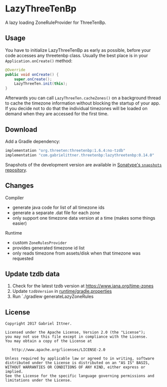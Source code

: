 # LazyThreeTenBp

A lazy loading ZoneRuleProvider for ThreeTenBp.

## Usage

You have to initialize LazyThreeTenBp as early as possible, before your code accesses any threetenbp
class. Usually the best place is in your `Application.onCreate()` method:

```java
@Override
public void onCreate() {
    super.onCreate();
    LazyThreeTen.init(this);
}
```

Afterwards you can call `LazyThreeTen.cacheZones()` on a background thread to cache the timezone
information without blocking the startup of your app. If you decide not to do that the individual
timezones will be loaded on demand when they are accessed for the first time.

## Download

Add a Gradle dependency:

```groovy
implementation "org.threeten:threetenbp:1.6.4:no-tzdb"
implementation "com.gabrielittner.threetenbp:lazythreetenbp:0.14.0"
```

Snapshots of the development version are available in [Sonatype's `snapshots` repository][snap].

## Changes

Compiler
- generate java code for list of all timezone ids
- generate a separate .dat file for each zone
- only support one timezone data version at a time (makes some things easier)

Runtime
- custom `ZoneRulesProvider`
- provides generated timezone id list
- only reads timezone from assets/disk when that timezone was requested

## Update tzdb data

1. Check for the latest tzdb version at https://www.iana.org/time-zones
2. Update `tzdbVersion` in [runtime/gradle.properties](runtime/gradle.properties)
3. Run `./gradlew generateLazyZoneRules

## License

```
Copyright 2017 Gabriel Ittner.

Licensed under the Apache License, Version 2.0 (the "License");
you may not use this file except in compliance with the License.
You may obtain a copy of the License at

   http://www.apache.org/licenses/LICENSE-2.0

Unless required by applicable law or agreed to in writing, software
distributed under the License is distributed on an "AS IS" BASIS,
WITHOUT WARRANTIES OR CONDITIONS OF ANY KIND, either express or implied.
See the License for the specific language governing permissions and
limitations under the License.
```



 [snap]: https://oss.sonatype.org/content/repositories/snapshots/
